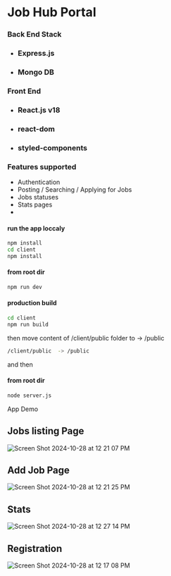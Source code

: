 # Job Hub Portal 

### Back End Stack

- ### Express.js
- ### Mongo DB

### Front End
- ### React.js v18
- ### react-dom
- ### styled-components

### Features supported

-  Authentication 
-  Posting / Searching / Applying for Jobs
-  Jobs statuses
-  Stats pages
-  
 
#### run the app loccaly 

```sh
npm install
cd client
npm install
```

#### from root dir
```sh
npm run dev
```


#### production build

```sh
cd client
npm run build
```

then move content of /client/public folder to -> /public


```sh
/client/public  -> /public
```

and then

#### from root dir
```sh
node server.js
```

App Demo

## Jobs listing Page 

![Screen Shot 2024-10-28 at 12 21 07 PM](https://github.com/user-attachments/assets/83879be7-7702-4f85-afcb-d77759eb319a)

## Add Job Page

![Screen Shot 2024-10-28 at 12 21 25 PM](https://github.com/user-attachments/assets/c2a8a964-b828-4a5b-bab3-6b4c8bbc00d7)

## Stats 
![Screen Shot 2024-10-28 at 12 27 14 PM](https://github.com/user-attachments/assets/b8ea7847-8f3b-4c7d-b78f-f30799780e0e)


## Registration

![Screen Shot 2024-10-28 at 12 17 08 PM](https://github.com/user-attachments/assets/d198dd32-2a1c-4b00-9a17-3d5a54cdd581)

